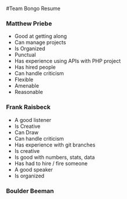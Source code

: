 #Team Bongo Resume

### Matthew Priebe
* Good at getting along
* Can manage projects
* Is Organized
* Punctual
* Has experience using APIs with PHP project
* Has hired people
* Can handle criticism
* Flexible
* Amenable
* Reasonable

### Frank Raisbeck
* A good listener
* Is Creative
* Can Draw
* Can handle criticism
* Has experience with git branches
* Is creative
* Is good with numbers, stats, data
* Has had to hire / fire someone
* A good speaker
* Is organized
### Boulder Beeman
